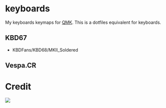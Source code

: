 # keyboards

My keyboards keymaps for [QMK](https://config.qmk.fm/). This is a dotfiles equivalent for keyboards.

## KBD67

- KBDFans/KBD68/MKII_Soldered

## Vespa.CR

# Credit

![](https://qmk.fm/assets/images/badge-light.svg)
